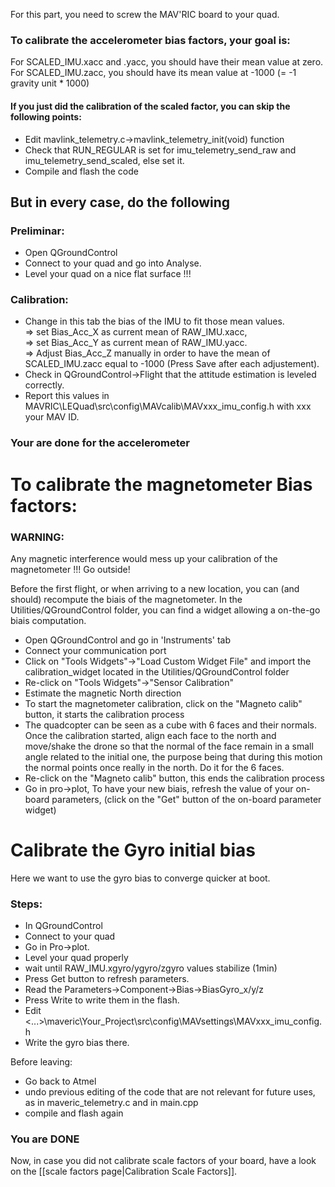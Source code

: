 For this part, you need to screw the MAV'RIC board to your quad.

### To calibrate the accelerometer bias factors, your goal is:
For SCALED_IMU.xacc and .yacc, you should have their mean value at zero.
For SCALED_IMU.zacc, you should have its mean value at -1000 (= -1 gravity unit * 1000)

#### If you just did the calibration of the scaled factor, you can skip the following points:
* Edit mavlink_telemetry.c->mavlink_telemetry_init(void) function
* Check that RUN_REGULAR is set for imu_telemetry_send_raw and imu_telemetry_send_scaled, else set it.
* Compile and flash the code

## But in every case, do the following
### Preliminar:
* Open QGroundControl
* Connect to your quad and go into Analyse.
* Level your quad on a nice flat surface !!!

### Calibration:
* Change in this tab the bias of the IMU to fit those mean values.  
=> set Bias_Acc_X as current mean of RAW_IMU.xacc,  
=> set Bias_Acc_Y as current mean of RAW_IMU.yacc.  
=> Adjust Bias_Acc_Z manually in order to have the mean of SCALED_IMU.zacc equal to -1000 (Press Save after each adjustement). 
* Check in QGroundControl->Flight that the attitude estimation is leveled correctly.
* Report this values in MAVRIC\LEQuad\src\config\MAVcalib\MAVxxx_imu_config.h with xxx your MAV ID.

### Your are done for the accelerometer

# To calibrate the magnetometer Bias factors:

### WARNING:
Any magnetic interference would mess up your calibration of the magnetometer !!! Go outside!

Before the first flight, or when arriving to a new location, you can (and should) recompute the biais of the magnetometer. In the Utilities/QGroundControl folder, you can find a widget allowing a on-the-go biais computation. 

* Open QGroundControl and go in 'Instruments' tab
* Connect your communication port
* Click on "Tools Widgets"->"Load Custom Widget File" and import the calibration_widget located in the Utilities/QGroundControl folder
* Re-click on "Tools Widgets"->"Sensor Calibration"
* Estimate the magnetic North direction
* To start the magnetometer calibration, click on the "Magneto calib" button, it starts the calibration process  
* The quadcopter can be seen as a cube with 6 faces and their normals. Once the calibration started, align each face to the north and move/shake the drone so that the normal of the face remain in a small angle related to the initial one, the purpose being that during this motion the normal points once really in the north. Do it for the 6 faces.
* Re-click on the "Magneto calib" button, this ends the calibration process
* Go in pro->plot, To have your new biais, refresh the value of your on-board parameters, (click on the "Get" button of the on-board parameter widget)
# Calibrate the Gyro initial bias
Here we want to use the gyro bias to converge quicker at boot.

### Steps:
* In QGroundControl
* Connect to your quad 
* Go in Pro->plot.
* Level your quad properly
* wait until RAW_IMU.xgyro/ygyro/zgyro values stabilize (1min)
* Press Get button to refresh parameters.
* Read the Parameters->Component->Bias->BiasGyro_x/y/z
* Press Write to write them in the flash.
* Edit <...>\maveric\Your_Project\src\config\MAVsettings\MAVxxx_imu_config.h
* Write the gyro bias there.

Before leaving:
* Go back to Atmel
* undo previous editing of the code that are not relevant for future uses, as in maveric_telemetry.c and in main.cpp 
* compile and flash again

### You are DONE
Now, in case you did not calibrate scale factors of your board, have a look on the [[scale factors page|Calibration Scale Factors]].
